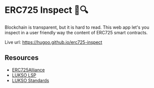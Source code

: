 # ERC725 Inspect 📝🔍

Blockchain is transparent, but it is hard to read. This web app let's you inspect in a user friendly way the content of ERC725 smart contracts.

Live url: <https://hugoo.github.io/erc725-inspect>

## Resources

- [ERC725Alliance](https://erc725alliance.org/)
- [LUKSO LSP](https://github.com/lukso-network/LIPs/tree/master/LSPs)
- [LUKSO Standards](https://docs.lukso.tech/standards/introduction)
